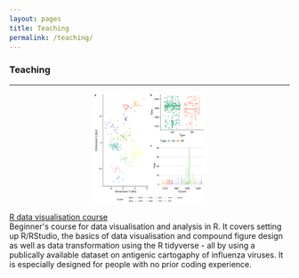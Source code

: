 ```yaml
---
layout: pages
title: Teaching
permalink: /teaching/
---
```


### Teaching
___
<div class="row">
    <div class="col-lg-3" >
        <img class="img-responsive" style="display:block; margin-left: auto; margin-right: auto; padding-right:15px;padding-left:15px;padding-top:0px; width:200px;height:auto;" src="/img/compound.png">
    </div>
    <div class="col-lg-8">
        <p>
            <a href="https://github.com/meyer-lab-cshl/Teaching/tree/master/R-data-visualisation-course">R data visualisation course</a><br>
            Beginner's course for data visualisation and analysis in R.
            It covers setting up R/RStudio, the basics of data visualisation and compound figure
            design as well as data transformation using the R tidyverse - all by
            using a publically available dataset on antigenic cartogaphy of
            influenza viruses.
            It is especially designed for people with no prior coding experience.
        </p>
    </div>
</div>

